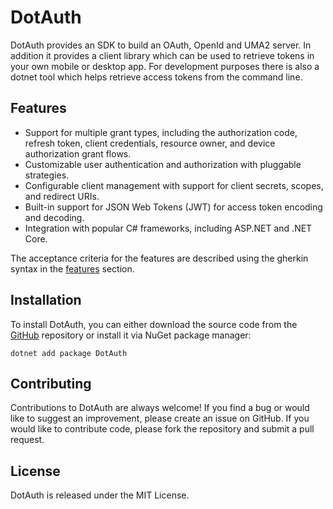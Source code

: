 # DotAuth

DotAuth provides an SDK to build an OAuth, OpenId and UMA2 server. In addition it provides a client library which can be used to retrieve tokens in your own mobile or desktop app. For development purposes there is also a dotnet tool which helps retrieve access tokens from the command line.

## Features

- Support for multiple grant types, including the authorization code, refresh token, client credentials, resource owner, and device authorization grant flows.
- Customizable user authentication and authorization with pluggable strategies.
- Configurable client management with support for client secrets, scopes, and redirect URIs.
- Built-in support for JSON Web Tokens (JWT) for access token encoding and decoding.
- Integration with popular C# frameworks, including ASP.NET and .NET Core.

The acceptance criteria for the features are described using the gherkin syntax in the [features](./features/index.md) section.

## Installation

To install DotAuth, you can either download the source code from the [GitHub](https://github.com/jjrdk/dotauth) repository or install it via NuGet package manager:

```shell
dotnet add package DotAuth
```

## Contributing

Contributions to DotAuth are always welcome! If you find a bug or would like to suggest an improvement, please create an issue on GitHub. If you would like to contribute code, please fork the repository and submit a pull request.

## License

DotAuth is released under the MIT License.
